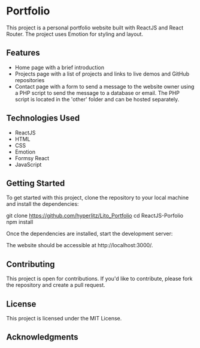# Portfolio

This project is a personal portfolio website built with ReactJS and React Router. The project uses Emotion for styling and layout.

## Features

- Home page with a brief introduction
- Projects page with a list of projects and links to live demos and GitHub repositories
- Contact page with a form to send a message to the website owner using a PHP script to send the message to a database or email. The PHP script is located in the 'other' folder and can be hosted separately.

## Technologies Used

- ReactJS
- HTML
- CSS
- Emotion
- Formsy React
- JavaScript

## Getting Started

To get started with this project, clone the repository to your local machine and install the dependencies:

git clone https://github.com/hyperlitz/Lito_Portfolio
cd ReactJS-Porfolio
npm install


Once the dependencies are installed, start the development server:

The website should be accessible at http://localhost:3000/.

## Contributing

This project is open for contributions. If you'd like to contribute, please fork the repository and create a pull request.

## License

This project is licensed under the MIT License.

## Acknowledgments






